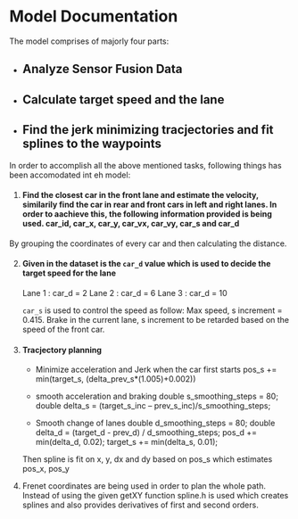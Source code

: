 # Model Documentation

The model comprises of majorly four parts:

* ## Analyze Sensor Fusion Data
* ## Calculate target speed and the lane
* ## Find the jerk minimizing tracjectories and fit splines to the waypoints

In order to accomplish all the above mentioned tasks, following things has been accomodated int eh model:

1. #### Find the closest car in the front lane and estimate the velocity, similarily find the car in rear and front cars in left and right lanes. In order to aachieve this, the following information provided is being used. car_id, car_x, car_y, car_vx, car_vy, car_s and car_d
By grouping the coordinates of every car and then calculating the distance.
      
2. #### Given in the dataset is the `car_d` value which is used to decide the target speed for the lane

   Lane 1 : car_d = 2
   Lane 2 : car_d = 6
   Lane 3 : car_d = 10
   
   `car_s` is used to control the speed as follow: 
   Max speed, s increment = 0.415.
   Brake in the current lane, s increment to be retarded based on the speed of the front car.
   
3. #### Tracjectory planning
   -  Minimize acceleration and Jerk when the car first starts
   pos_s += min(target_s, (delta_prev_s*(1.005)+0.002))
   - smooth acceleration and braking
   double s_smoothing_steps = 80;
   double delta_s = (target_s_inc – prev_s_inc)/s_smoothing_steps;

   - Smooth change of lanes
   double d_smoothing_steps = 80;
   double delta_d = (target_d - prev_d) / d_smoothing_steps;
   pos_d += min(delta_d, 0.02);
   target_s += min(delta_s, 0.01);
   
   Then spline is fit on x, y, dx and dy based on pos_s which estimates pos_x, pos_y
4. Frenet coordinates are being used in order to plan the whole path. Instead of using the given getXY function spline.h is used which creates splines and also provides derivatives of first and second orders.